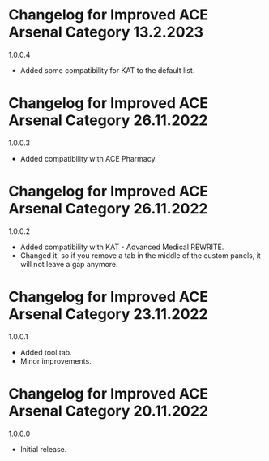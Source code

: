 # Changelog for Improved ACE Arsenal Category 13.2.2023

1.0.0.4
- Added some compatibility for KAT to the default list.

# Changelog for Improved ACE Arsenal Category 26.11.2022

1.0.0.3
- Added compatibility with ACE Pharmacy.

# Changelog for Improved ACE Arsenal Category 26.11.2022

1.0.0.2
- Added compatibility with KAT - Advanced Medical REWRITE.
- Changed it, so if you remove a tab in the middle of the custom panels, it will not leave a gap anymore.

# Changelog for Improved ACE Arsenal Category 23.11.2022

1.0.0.1
- Added tool tab.
- Minor improvements.

# Changelog for Improved ACE Arsenal Category 20.11.2022

1.0.0.0
- Initial release.
